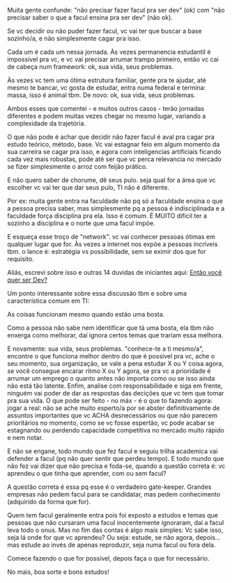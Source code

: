 <!--:::{
  "post_title": "Afinal, precisa fazer faculdade para ser Programador/a?",
  "post_description": "muita gente confunde: 'não precisar fazer facul pra ser dev' (ok) com 'não precisar saber o que a facul ensina pra ser dev' (não ok).",
  "post_created_at": "Wed Mar 01 2023 13:24:47 GMT-0300 (Brasilia Standard Time)"
}:::-->

Muita gente confunde: "não precisar fazer facul pra ser dev" (ok) com "não precisar saber o que a facul ensina pra ser dev" (não ok).

Se vc decidir ou não puder fazer facul, vc vai ter que buscar a base sozinho/a, e não simplesmente cagar pra isso.

Cada um é cada um nessa jornada. Às vezes permanencia estudantil é impossível pra vc, e vc vai precisar arrumar trampo primeiro, então vc cai de cabeça num framework: ok, sua vida, seus problemas.

Às vezes vc tem uma ótima estrutura familiar, gente pra te ajudar, até mesmo te bancar, vc gosta de estudar, entra numa federal e termina: massa, isso é animal tbm. De novo: ok, sua vida, seus problemas.

Ambos esses que comentei - e muitos outros casos - terão jornadas diferentes e podem muitas vezes chegar no mesmo lugar, variando a complexidade da trajetória.

O que não pode é achar que decidir não fazer facul é aval pra cagar pra estudo teórico, método, base. Vc vai estagnar feio em algum momento da sua carreira se cagar pra isso, e agora com inteligencias artificiais ficando cada vez mais robustas, pode até ser que vc perca relevancia no mercado se fizer simplesmente o arroz com feijão prático.

E não quero saber de chorume, dê seus pulo. seja qual for a área que vc escolher vc vai ter que dar seus pulo, TI não é diferente.

Por ex: muita gente entra na faculdade não pq só a faculdade ensina o que a pessoa precisa saber, mas simplesmente pq a pessoa é indisciplinada e a faculdade força disciplina pra ela. Isso é comum. É MUITO dificil ter a sozinho a disciplina e o norte que uma facul impõe.

E esqueça esse troço de "network". vc vai conhecer pessoas ótimas em qualquer lugar que for. Às vezes a internet nos expõe a pessoas incríveis tbm. o lance é: estratégia vs possibilidade, sem se eximir dos que for requisito.

Aliás, escrevi sobre isso e outras 14 duvidas de iniciantes aqui: <a href="https://felipperegazio.com/posts/entao-vc-quer-ser-dev/" target="_blank">Então você quer ser Dev?</a>

Um ponto interessante sobre essa discussão tbm e sobre uma característica comum em TI:

As coisas funcionam mesmo quando estão uma bosta.

Como a pessoa não sabe nem identificar que tá uma bosta, ela tbm não enxerga como melhorar, daí ignora certos temas que trariam essa melhora.

E novamente: sua vida, seus problemas. "conhece-te a ti mesmo/a", encontre o que funciona melhor dentro do que é possível pra vc, ache o  seu momento, sua organização, se vale a pena estudar X ou Y coisa agora,
se você consegue encarar ritmo X ou Y agora, se pra vc a prioridade é arrumar um emprego o quanto antes não importa como ou se isso ainda não está tão latente. Enfim, analise com responsabilidade e siga em frente,
ninguém vai poder de dar as respostas das decições que vc tem que tomar pra sua vida. O que pode ser feito - no máx - é o que to fazendo agora: jogar a real: não se ache muito esperto/a por se abster definitivamente 
de assuntos importantes que vc ACHA desnecessários ou que não parecem prioritários no momento, como se vc fosse espertão, vc pode acabar se estagnando ou perdendo capacidade competitiva no mercado muito rápido e nem notar.

E não se engane, todo mundo que fez facul e seguiu trilha academica vai defender a facul (pq não quer sentir que perdeu tempo). E todo mundo que não fez vai dizer que não precisa e foda-se, quando a questão correta é: vc aprendeu o que tinha que aprender, com ou sem facul?

A questão correta é essa pq esse é o verdadeiro gate-keeper. Grandes empresas não pedem facul para se candidatar, mas pedem conhecimento (adquirido da forma que for).

Quem tem facul geralmente entra pois foi exposto a estudos e temas que pessoas que não cursaram uma facul inocentemente ignoraram, daí a facul leva todo o onus. Mas no fim das contas é algo mais simples: Vc sabe isso, seja lá onde for que vc aprendeu? Ou seja: estude, se não agora, depois... mas estude ao invés de apenas reproduzir, seja numa facul ou fora dela.

Comece fazendo o que for possível, depois faça o que for necessário. 

No mais, boa sorte e bons estudos!
